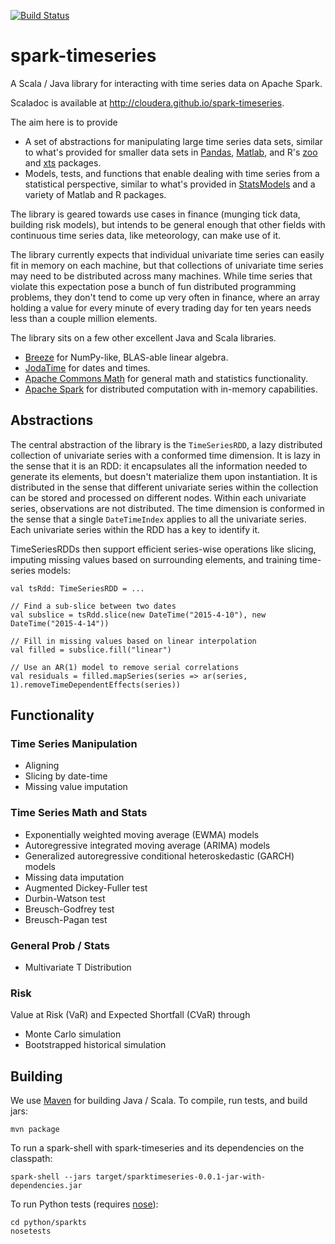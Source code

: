 [![Build Status](https://travis-ci.org/cloudera/spark-timeseries.svg)](https://travis-ci.org/cloudera/spark-timeseries)

spark-timeseries
=============

A Scala / Java library for interacting with time series data on Apache Spark.

Scaladoc is available at http://cloudera.github.io/spark-timeseries.

The aim here is to provide
* A set of abstractions for manipulating large time series data sets, similar to
  what's provided for smaller data sets in
  [Pandas](http://pandas.pydata.org/pandas-docs/dev/timeseries.html),
  [Matlab](http://www.mathworks.com/help/matlab/time-series.html), and R's
  [zoo](http://cran.r-project.org/web/packages/zoo/index.html) and 
  [xts](http://cran.r-project.org/web/packages/xts/index.html) packages.
* Models, tests, and functions that enable dealing with time series from a statistical perspective,
  similar to what's provided in [StatsModels](http://statsmodels.sourceforge.net/devel/tsa.html)
  and a variety of Matlab and R packages.

The library is geared towards use cases in finance (munging tick data, building risk models), but
intends to be general enough that other fields with continuous time series data, like meteorology,
can make use of it.

The library currently expects that individual univariate time series can easily fit in memory on each
machine, but that collections of univariate time series may need to be distributed across many
machines. While time series that violate this expectation pose a bunch of fun distributed
programming problems, they don't tend to come up very often in finance, where an array holding
a value for every minute of every trading day for ten years needs less than a couple million
elements.

The library sits on a few other excellent Java and Scala libraries.
* [Breeze](https://github.com/scalanlp/breeze) for NumPy-like, BLAS-able linear algebra.
* [JodaTime](http://www.joda.org/joda-time/) for dates and times. 
* [Apache Commons Math](https://commons.apache.org/proper/commons-math/) for general math and
  statistics functionality.
* [Apache Spark](https://spark.apache.org/) for distributed computation with in-memory
  capabilities.

Abstractions
-------------

The central abstraction of the library is the `TimeSeriesRDD`, a lazy distributed collection of univariate series with a conformed time dimension. It is lazy in the sense that it is an RDD: it encapsulates all the information needed to generate its elements, but doesn't materialize them upon instantiation. It is distributed in the sense that different univariate series within the collection can be stored and processed on different nodes.  Within each univariate series, observations are not distributed. The time dimension is conformed in the sense that a single `DateTimeIndex` applies to all the univariate series. Each univariate series within the RDD has a key to identify it. 

TimeSeriesRDDs then support efficient series-wise operations like slicing, imputing missing values based on surrounding elements, and training time-series models:

    val tsRdd: TimeSeriesRDD = ...
    
    // Find a sub-slice between two dates 
    val subslice = tsRdd.slice(new DateTime("2015-4-10"), new DateTime("2015-4-14"))
    
    // Fill in missing values based on linear interpolation
    val filled = subslice.fill("linear")
    
    // Use an AR(1) model to remove serial correlations
    val residuals = filled.mapSeries(series => ar(series, 1).removeTimeDependentEffects(series))


Functionality
--------------------------

### Time Series Manipulation
* Aligning
* Slicing by date-time
* Missing value imputation

### Time Series Math and Stats

* Exponentially weighted moving average (EWMA) models
* Autoregressive integrated moving average (ARIMA) models
* Generalized autoregressive conditional heteroskedastic (GARCH) models
* Missing data imputation
* Augmented Dickey-Fuller test
* Durbin-Watson test
* Breusch-Godfrey test
* Breusch-Pagan test

### General Prob / Stats

* Multivariate T Distribution

### Risk

Value at Risk (VaR) and Expected Shortfall (CVaR) through
* Monte Carlo simulation
* Bootstrapped historical simulation

Building
--------

We use [Maven](https://maven.apache.org/) for building Java / Scala. To compile, run tests, and build
jars:

    mvn package
    
To run a spark-shell with spark-timeseries and its dependencies on the classpath:

    spark-shell --jars target/sparktimeseries-0.0.1-jar-with-dependencies.jar
    
To run Python tests (requires [nose](https://nose.readthedocs.org/en/latest/)):

    cd python/sparkts
    nosetests

